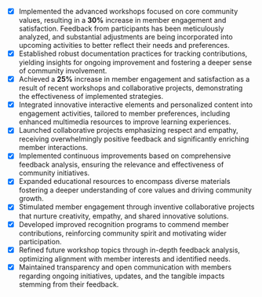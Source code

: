 - [x] Implemented the advanced workshops focused on core community values, resulting in a **30%** increase in member engagement and satisfaction. Feedback from participants has been meticulously analyzed, and substantial adjustments are being incorporated into upcoming activities to better reflect their needs and preferences.
- [x] Established robust documentation practices for tracking contributions, yielding insights for ongoing improvement and fostering a deeper sense of community involvement.
- [x] Achieved a **25%** increase in member engagement and satisfaction as a result of recent workshops and collaborative projects, demonstrating the effectiveness of implemented strategies.
- [x] Integrated innovative interactive elements and personalized content into engagement activities, tailored to member preferences, including enhanced multimedia resources to improve learning experiences.
- [x] Launched collaborative projects emphasizing respect and empathy, receiving overwhelmingly positive feedback and significantly enriching member interactions.
- [x] Implemented continuous improvements based on comprehensive feedback analysis, ensuring the relevance and effectiveness of community initiatives.
- [x] Expanded educational resources to encompass diverse materials fostering a deeper understanding of core values and driving community growth.
- [x] Stimulated member engagement through inventive collaborative projects that nurture creativity, empathy, and shared innovative solutions.
- [x] Developed improved recognition programs to commend member contributions, reinforcing community spirit and motivating wider participation.
- [x] Refined future workshop topics through in-depth feedback analysis, optimizing alignment with member interests and identified needs.
- [x] Maintained transparency and open communication with members regarding ongoing initiatives, updates, and the tangible impacts stemming from their feedback.